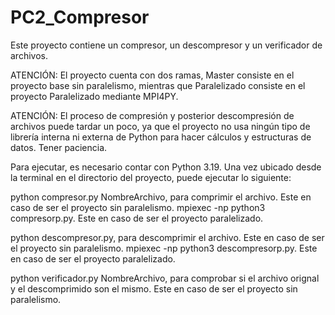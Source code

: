 # PC2_Compresor

Este proyecto contiene un compresor, un descompresor y un verificador de archivos.


ATENCIÓN: El proyecto cuenta con dos ramas, Master consiste en el proyecto base sin paralelismo, mientras que Paralelizado consiste en el proyecto Paralelizado mediante MPI4PY.


ATENCIÓN: El proceso de compresión y posterior descompresión de archivos puede tardar un poco, ya que el proyecto no usa ningún tipo de librería interna ni externa de Python para hacer cálculos y estructuras de datos. Tener paciencia.


Para ejecutar, es necesario contar con Python 3.19.
Una vez ubicado desde la terminal en el directorio del proyecto, puede ejecutar lo siguiente:


python compresor.py NombreArchivo, para comprimir el archivo. Este en caso de ser el proyecto sin paralelismo.
mpiexec -np <numberofproccesses> python3 compresorp.py. Este en caso de ser el proyecto paralelizado.


python descompresor.py, para descomprimir el archivo. Este en caso de ser el proyecto sin paralelismo.
mpiexec -np <numberofproccesses> python3 descompresorp.py. Este en caso de ser el proyecto paralelizado.


python verificador.py NombreArchivo, para comprobar si el archivo orignal y el descomprimido son el mismo. Este en caso de ser el proyecto sin paralelismo.

